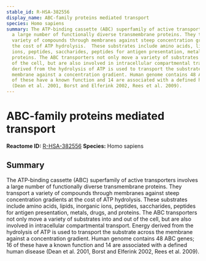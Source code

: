 ```yaml
---
stable_id: R-HSA-382556
display_name: ABC-family proteins mediated transport
species: Homo sapiens
summary: The ATP-binding cassette (ABC) superfamily of active transporters involves
  a large number of functionally diverse transmembrane proteins. They transport  a
  variety of compounds through membranes against steep concentration gradients at
  the cost of ATP hydrolysis.  These substrates include amino acids, lipids, inorganic
  ions, peptides, saccharides, peptides for antigen presentation, metals, drugs, and
  proteins. The ABC transporters not only move a variety of substrates into and out
  of the cell, but are also involved in intracellular compartmental transport. Energy
  derived from the hydrolysis of ATP is used to transport the substrate across the
  membrane against a concentration gradient. Human genome contains 48 ABC genes; 16
  of these have a known function and 14 are associated with a defined human disease
  (Dean et al. 2001, Borst and Elferink 2002, Rees et al. 2009).
---
```


# ABC-family proteins mediated transport
**Reactome ID:** [R-HSA-382556](https://reactome.org/content/detail/R-HSA-382556)
**Species:** Homo sapiens

## Summary

The ATP-binding cassette (ABC) superfamily of active transporters involves a large number of functionally diverse transmembrane proteins. They transport  a variety of compounds through membranes against steep concentration gradients at the cost of ATP hydrolysis.  These substrates include amino acids, lipids, inorganic ions, peptides, saccharides, peptides for antigen presentation, metals, drugs, and proteins. The ABC transporters not only move a variety of substrates into and out of the cell, but are also involved in intracellular compartmental transport. Energy derived from the hydrolysis of ATP is used to transport the substrate across the membrane against a concentration gradient. Human genome contains 48 ABC genes; 16 of these have a known function and 14 are associated with a defined human disease (Dean et al. 2001, Borst and Elferink 2002, Rees et al. 2009).
